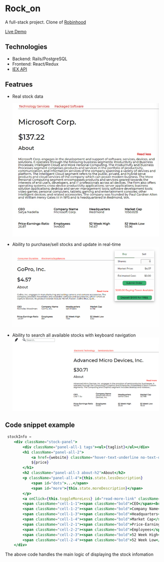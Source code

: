# Rock_on
A full-stack project. Clone of [Robinhood](https://robinhood.com/)

[Live Demo](https://rock-on-5566.herokuapp.com/)

## Technologies
* Backend: Rails/PostgreSQL
* Frontend: React/Redux
* [IEX API](https://iextrading.com/)
  

## Featrues
* Real stock data 
  
  <img src="./app/assets/images/stock_data.jpg" max-width="800"/>

* Ability to purchase/sell stocks and update in real-time 
  <img src="./app/assets/images/transaction.gif" width="800" />

* Ability to search all available stocks with keyboard navigation <img src="./app/assets/images/search.gif" width="800" />

## Code snippet example
```jsx
 stockInfo =
    <div className="stock-panel">
        <div className="panel-all-1 tags"><ul>{taglist}</ul></div>
        <h1 className="panel-all-2">
            <a href={website} className="hover-text-underline no-text-decoration">{companyName}</a><br/><br/>
            ${price}
        </h1>
        <h2 className="panel-all-3 about-h2">About</h2>
        <p className="panel-all-4">{this.state.lessDescription}
            <span id="dots">...</span>
            <span id="more">{this.state.moreDescription}</span>
        </p>
        <a onClick={this.toggleMoreLess} id="read-more-link" className="panel-all-3">Read more</a>
        <span className="cell-1-1"><span className="bold">CEO</span><br/>{CEO}</span>
        <span className="cell-1-2"><span className="bold">Company Name</span><br />{companyName}</span>
        <span className="cell-1-3"><span className="bold">Headquarters</span><br />{city}</span>   
        <span className="cell-1-4"><span className="bold">Market Cap</span><br />{handleBigNum(marketcap)}</span>   
        <span className="cell-2-1"><span className="bold">Price-Earnings-Ratio</span><br />{peRatio}</span>   
        <span className="cell-2-2"><span className="bold">Employees</span><br />{employees}</span>   
        <span className="cell-2-3"><span className="bold">52 Week High</span><br />{week52high}</span>   
        <span className="cell-2-4"><span className="bold">52 Week Low</span><br />{week52low}</span>
    </div>
```

The above code handles the main logic of displaying the stock infomation
